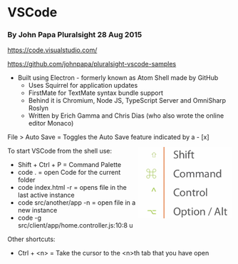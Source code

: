# VSCode
### By John Papa Pluralsight 28 Aug 2015

https://code.visualstudio.com/

https://github.com/johnpapa/pluralsight-vscode-samples

- Built using Electron - formerly known as Atom Shell made by GitHub
    - Uses Squirrel for application updates
    - FirstMate for TextMate syntax bundle support
    - Behind it is Chromium, Node JS, TypeScript Server and OmniSharp Roslyn
    - Written by Erich Gamma and Chris Dias (who also wrote the online editor Monaco)

File > Auto Save = Toggles the Auto Save feature indicated by a - [x]


<img style="float: right;" src="./images/CommandKeys.png">

To start VSCode from the shell use:

- Shift + Ctrl + P = Command Palette 
- code . = open Code for the current folder
- code index.html -r = opens file in the last active instance
- code src/another/app -n = open file in a new instance
- code -g src/client/app/home.controller.js:10:8 u

Other shortcuts:

- Ctrl + \<n> = Take the cursor to the \<n>th tab that you have open
